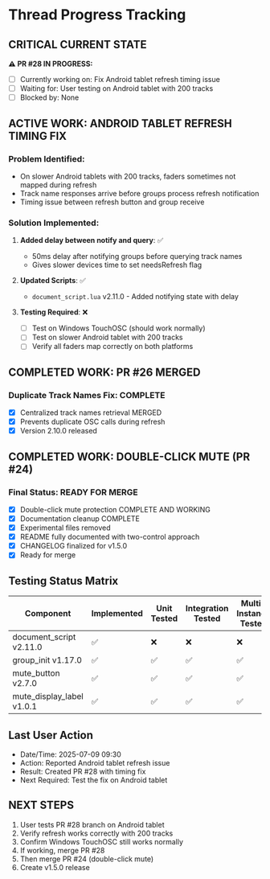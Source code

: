 # Thread Progress Tracking

## CRITICAL CURRENT STATE
**⚠️ PR #28 IN PROGRESS:**
- [ ] Currently working on: Fix Android tablet refresh timing issue
- [ ] Waiting for: User testing on Android tablet with 200 tracks
- [ ] Blocked by: None

## ACTIVE WORK: ANDROID TABLET REFRESH TIMING FIX
### Problem Identified:
- On slower Android tablets with 200 tracks, faders sometimes not mapped during refresh
- Track name responses arrive before groups process refresh notification
- Timing issue between refresh button and group receive

### Solution Implemented:
1. **Added delay between notify and query**: ✅
   - 50ms delay after notifying groups before querying track names
   - Gives slower devices time to set needsRefresh flag

2. **Updated Scripts**: ✅
   - `document_script.lua` v2.11.0 - Added notifying state with delay

3. **Testing Required**: ❌
   - [ ] Test on Windows TouchOSC (should work normally)
   - [ ] Test on slower Android tablet with 200 tracks
   - [ ] Verify all faders map correctly on both platforms

## COMPLETED WORK: PR #26 MERGED
### Duplicate Track Names Fix: COMPLETE
- [x] Centralized track names retrieval MERGED
- [x] Prevents duplicate OSC calls during refresh
- [x] Version 2.10.0 released

## COMPLETED WORK: DOUBLE-CLICK MUTE (PR #24)
### Final Status: READY FOR MERGE
- [x] Double-click mute protection COMPLETE AND WORKING
- [x] Documentation cleanup COMPLETE
- [x] Experimental files removed
- [x] README fully documented with two-control approach
- [x] CHANGELOG finalized for v1.5.0
- [x] Ready for merge

## Testing Status Matrix
| Component | Implemented | Unit Tested | Integration Tested | Multi-Instance Tested | 
|-----------|------------|-------------|--------------------|-----------------------|
| document_script v2.11.0 | ✅ | ❌ | ❌ | ❌ |
| group_init v1.17.0 | ✅ | ✅ | ✅ | ✅ |
| mute_button v2.7.0 | ✅ | ✅ | ✅ | ✅ |
| mute_display_label v1.0.1 | ✅ | ✅ | ✅ | ✅ |

## Last User Action
- Date/Time: 2025-07-09 09:30
- Action: Reported Android tablet refresh issue
- Result: Created PR #28 with timing fix
- Next Required: Test the fix on Android tablet

## NEXT STEPS
1. User tests PR #28 branch on Android tablet
2. Verify refresh works correctly with 200 tracks
3. Confirm Windows TouchOSC still works normally
4. If working, merge PR #28
5. Then merge PR #24 (double-click mute)
6. Create v1.5.0 release
